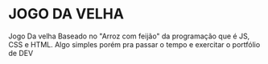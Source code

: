# JOGO DA VELHA #
Jogo Da velha Baseado no "Arroz com feijão" da programação que é JS, CSS e HTML.
Algo simples porém pra passar o tempo e exercitar o portfólio de DEV
